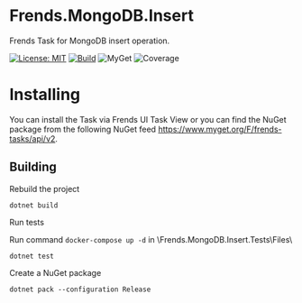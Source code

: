 # Frends.MongoDB.Insert
Frends Task for MongoDB insert operation.

[![License: MIT](https://img.shields.io/badge/License-MIT-green.svg)](https://opensource.org/licenses/MIT)
[![Build](https://github.com/FrendsPlatform/Frends.MongoDB/actions/workflows/Insert_build_and_test_on_main.yml/badge.svg)](https://github.com/FrendsPlatform/Frends.MongoDB/actions)
![MyGet](https://img.shields.io/myget/frends-tasks/v/Frends.MongoDB.Insert)
![Coverage](https://app-github-custom-badges.azurewebsites.net/Badge?key=FrendsPlatform/Frends.MongoDB/Frends.MongoDB.Insert|main)

# Installing

You can install the Task via Frends UI Task View or you can find the NuGet package from the following NuGet feed https://www.myget.org/F/frends-tasks/api/v2.

## Building


Rebuild the project

`dotnet build`

Run tests
 
Run command `docker-compose up -d` in \Frends.MongoDB.Insert.Tests\Files\

`dotnet test`


Create a NuGet package

`dotnet pack --configuration Release`